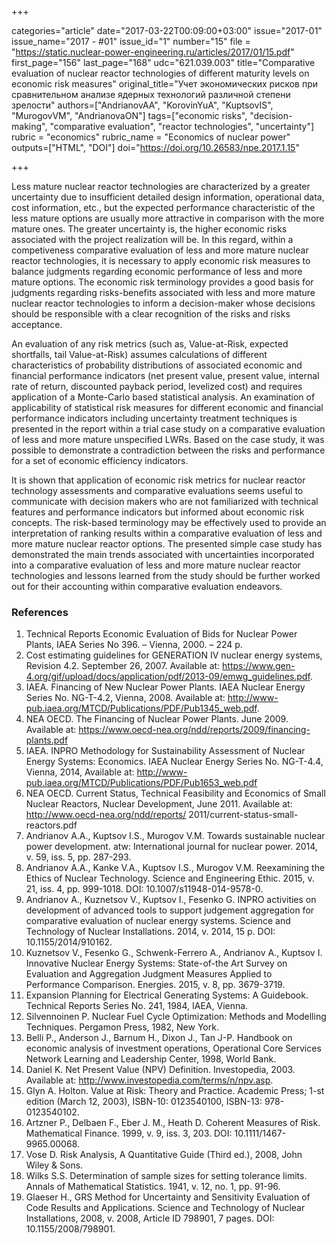 +++

categories="article"
date="2017-03-22T00:09:00+03:00"
issue="2017-01"
issue_name="2017 - #01"
issue_id="1"
number="15"
file = "https://static.nuclear-power-engineering.ru/articles/2017/01/15.pdf"
first_page="156"
last_page="168"
udc="621.039.003"
title="Comparative evaluation of nuclear reactor technologies of different maturity levels on economic risk measures"
original_title="Учет экономических рисков при сравнительном анализе ядерных технологий различной степени зрелости"
authors=["AndrianovAA", "KorovinYuA", "KuptsovIS", "MurogovVM", "AndrianovaON"]
tags=["economic risks", "decision-making", "comparative evaluation", "reactor technologies", "uncertainty"]
rubric = "economics"
rubric_name = "Economics of nuclear power"
outputs=["HTML", "DOI"]
doi="https://doi.org/10.26583/npe.2017.1.15"

+++

Less mature nuclear reactor technologies are characterized by a greater uncertainty due to insufficient detailed design information, operational data, cost information, etc., but the expected performance characteristic of the less mature options are usually more attractive in comparison with the more mature ones. The greater uncertainty is, the higher economic risks associated with the project realization will be. In this regard, within a competiveness comparative evaluation of less and more mature nuclear reactor technologies, it is necessary to apply economic risk measures to balance judgments regarding economic performance of less and more mature options. The economic risk terminology provides a good basis for judgments regarding risks-benefits associated with less and more mature nuclear reactor technologies to inform a decision-maker whose decisions should be responsible with a clear recognition of the risks and risks acceptance.

An evaluation of any risk metrics (such as, Value-at-Risk, expected shortfalls, tail Value-at-Risk) assumes calculations of different characteristics of probability distributions of associated economic and financial performance indicators (net present value, present value, internal rate of return, discounted payback period, levelized cost) and requires application of a Monte-Carlo based statistical analysis. An examination of applicability of statistical risk measures for different economic and financial performance indicators including uncertainty treatment techniques is presented in the report within a trial case study on a comparative evaluation of less and more mature unspecified LWRs. Based on the case study, it was possible to demonstrate a contradiction between the risks and performance for a set of economic efficiency indicators.

It is shown that application of economic risk metrics for nuclear reactor technology assessments and comparative evaluations seems useful to communicate with decision makers who are not familiarized with technical features and performance indicators but informed about economic risk concepts. The risk-based terminology may be effectively used to provide an interpretation of ranking results within a comparative evaluation of less and more mature nuclear reactor options. The presented simple case study has demonstrated the main trends associated with uncertainties incorporated into a comparative evaluation of less and more mature nuclear reactor technologies and lessons learned from the study should be further worked out for their accounting within comparative evaluation endeavors.

### References

1. Technical Reports Economic Evaluation of Bids for Nuclear Power Plants, IAEA Series No 396. – Vienna, 2000. – 224 p.
2. Cost estimating guidelines for GENERATION IV nuclear energy systems, Revision 4.2. September 26, 2007. Available at: https://www.gen-4.org/gif/upload/docs/application/pdf/2013-09/emwg_guidelines.pdf.
3. IAEA. Financing of New Nuclear Power Plants. IAEA Nuclear Energy Series No. NG-T-4.2, Vienna, 2008. Available at: http://www-pub.iaea.org/MTCD/Publications/PDF/Pub1345_web.pdf.
4. NEA OECD. The Financing of Nuclear Power Plants. June 2009. Available at: https://www.oecd-nea.org/ndd/reports/2009/financing-plants.pdf
5. IAEA. INPRO Methodology for Sustainability Assessment of Nuclear Energy Systems: Economics. IAEA Nuclear Energy Series No. NG-T-4.4, Vienna, 2014, Available at: http://www-pub.iaea.org/MTCD/Publications/PDF/Pub1653_web.pdf
6. NEA OECD. Current Status, Technical Feasibility and Economics of Small Nuclear Reactors, Nuclear Development, June 2011. Available at: http://www.oecd-nea.org/ndd/reports/ 2011/current-status-small-reactors.pdf
7. Andrianov A.A., Kuptsov I.S., Murogov V.M. Towards sustainable nuclear power development. atw: International journal for nuclear power. 2014, v. 59, iss. 5, pp. 287-293.
8. Andrianov A.A., Kanke V.A., Kuptsov I.S., Murogov V.M. Reexamining the Ethics of Nuclear Technology. Science and Engineering Ethic. 2015, v. 21, iss. 4, pp. 999-1018. DOI: 10.1007/s11948-014-9578-0.
9. Andrianov A., Kuznetsov V., Kuptsov I., Fesenko G. INPRO activities on development of advanced tools to support judgement aggregation for comparative evaluation of nuclear energy systems. Science and Technology of Nuclear Installations. 2014, v. 2014, 15 p. DOI: 10.1155/2014/910162.
10. Kuznetsov V., Fesenko G., Schwenk-Ferrero A., Andrianov A., Kuptsov I. Innovative Nuclear Energy Systems: State-of-the Art Survey on Evaluation and Aggregation Judgment Measures Applied to Performance Comparison. Energies. 2015, v. 8, pp. 3679-3719.
11. Expansion Planning for Electrical Generating Systems: A Guidebook. Technical Reports Series No. 241, 1984, IAEA, Vienna.
12. Silvennoinen P. Nuclear Fuel Cycle Optimization: Methods and Modelling Techniques. Pergamon Press, 1982, New York.
13. Belli P., Anderson J., Barnum H., Dixon J., Tan J-P. Handbook on economic analysis of investment operations, Operational Core Services Network Learning and Leadership Center, 1998, World Bank.
14. Daniel K. Net Present Value (NPV) Definition. Investopedia, 2003. Available at: http://www.investopedia.com/terms/n/npv.asp.
15. Glyn A. Holton. Value at Risk: Theory and Practice. Academic Press; 1-st edition (March 12, 2003), ISBN-10: 0123540100, ISBN-13: 978-0123540102.
16. Artzner P., Delbaen F., Eber J. M., Heath D. Coherent Measures of Risk. Mathematical Finance. 1999, v. 9, iss. 3, 203. DOI: 10.1111/1467-9965.00068.
17. Vose D. Risk Analysis, A Quantitative Guide (Third ed.), 2008, John Wiley & Sons.
18. Wilks S.S. Determination of sample sizes for setting tolerance limits. Annals of Mathematical Statistics. 1941, v. 12, no. 1, pp. 91-96.
19. Glaeser H., GRS Method for Uncertainty and Sensitivity Evaluation of Code Results and Applications. Science and Technology of Nuclear Installations, 2008, v. 2008, Article ID 798901, 7 pages. DOI: 10.1155/2008/798901.
